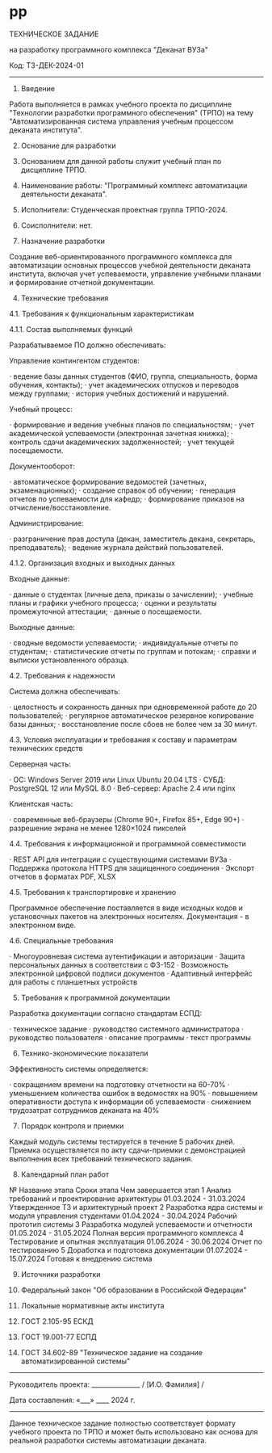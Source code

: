 # pp 

ТЕХНИЧЕСКОЕ ЗАДАНИЕ

на разработку программного комплекса "Деканат ВУЗа"

Код: ТЗ-ДЕК-2024-01

---

1. Введение

Работа выполняется в рамках учебного проекта по дисциплине "Технологии разработки программного обеспечения" (ТРПО) на тему "Автоматизированная система управления учебным процессом деканата института".

2. Основание для разработки

1. Основанием для данной работы служит учебный план по дисциплине ТРПО.
2. Наименование работы: "Программный комплекс автоматизации деятельности деканата".
3. Исполнители: Студенческая проектная группа ТРПО-2024.
4. Соисполнители: нет.

3. Назначение разработки

Создание веб-ориентированного программного комплекса для автоматизации основных процессов учебной деятельности деканата института, включая учет успеваемости, управление учебными планами и формирование отчетной документации.

4. Технические требования

4.1. Требования к функциональным характеристикам

4.1.1. Состав выполняемых функций

Разрабатываемое ПО должно обеспечивать:

Управление контингентом студентов:

· ведение базы данных студентов (ФИО, группа, специальность, форма обучения, контакты);
· учет академических отпусков и переводов между группами;
· история учебных достижений и нарушений.

Учебный процесс:

· формирование и ведение учебных планов по специальностям;
· учет академической успеваемости (электронная зачетная книжка);
· контроль сдачи академических задолженностей;
· учет текущей посещаемости.

Документооборот:

· автоматическое формирование ведомостей (зачетных, экзаменационных);
· создание справок об обучении;
· генерация отчетов по успеваемости для кафедр;
· формирование приказов на отчисление/восстановление.

Администрирование:

· разграничение прав доступа (декан, заместитель декана, секретарь, преподаватель);
· ведение журнала действий пользователей.

4.1.2. Организация входных и выходных данных

Входные данные:

· данные о студентах (личные дела, приказы о зачислении);
· учебные планы и графики учебного процесса;
· оценки и результаты промежуточной аттестации;
· данные о посещаемости.

Выходные данные:

· сводные ведомости успеваемости;
· индивидуальные отчеты по студентам;
· статистические отчеты по группам и потокам;
· справки и выписки установленного образца.

4.2. Требования к надежности

Система должна обеспечивать:

· целостность и сохранность данных при одновременной работе до 20 пользователей;
· регулярное автоматическое резервное копирование базы данных;
· восстановление после сбоев не более чем за 30 минут.

4.3. Условия эксплуатации и требования к составу и параметрам технических средств

Серверная часть:

· ОС: Windows Server 2019 или Linux Ubuntu 20.04 LTS
· СУБД: PostgreSQL 12 или MySQL 8.0
· Веб-сервер: Apache 2.4 или nginx

Клиентская часть:

· современные веб-браузеры (Chrome 90+, Firefox 85+, Edge 90+)
· разрешение экрана не менее 1280×1024 пикселей

4.4. Требования к информационной и программной совместимости

· REST API для интеграции с существующими системами ВУЗа
· Поддержка протокола HTTPS для защищенного соединения
· Экспорт отчетов в форматах PDF, XLSX

4.5. Требования к транспортировке и хранению

Программное обеспечение поставляется в виде исходных кодов и установочных пакетов на электронных носителях. Документация - в электронном виде.

4.6. Специальные требования

· Многоуровневая система аутентификации и авторизации
· Защита персональных данных в соответствии с ФЗ-152
· Возможность электронной цифровой подписи документов
· Адаптивный интерфейс для работы с планшетных устройств

5. Требования к программной документации

Разработка документации согласно стандартам ЕСПД:

· техническое задание
· руководство системного администратора
· руководство пользователя
· описание программы
· текст программы

6. Технико-экономические показатели

Эффективность системы определяется:

· сокращением времени на подготовку отчетности на 60-70%
· уменьшением количества ошибок в ведомостях на 90%
· повышением оперативности доступа к информации об успеваемости
· снижением трудозатрат сотрудников деканата на 40%

7. Порядок контроля и приемки

Каждый модуль системы тестируется в течение 5 рабочих дней. Приемка осуществляется по акту сдачи-приемки с демонстрацией выполнения всех требований технического задания.

8. Календарный план работ

№ Название этапа Сроки этапа Чем завершается этап
1 Анализ требований и проектирование архитектуры 01.03.2024 - 31.03.2024 Утвержденное ТЗ и архитектурный проект
2 Разработка ядра системы и модуля управления студентами 01.04.2024 - 30.04.2024 Рабочий прототип системы
3 Разработка модулей успеваемости и отчетности 01.05.2024 - 31.05.2024 Полная версия программного комплекса
4 Тестирование и опытная эксплуатация 01.06.2024 - 30.06.2024 Отчет по тестированию
5 Доработка и подготовка документации 01.07.2024 - 15.07.2024 Готовая к внедрению система

9. Источники разработки

1. Федеральный закон "Об образовании в Российской Федерации"
2. Локальные нормативные акты института
3. ГОСТ 2.105-95 ЕСКД
4. ГОСТ 19.001-77 ЕСПД
5. ГОСТ 34.602-89 "Техническое задание на создание автоматизированной системы"

---

Руководитель проекта: _______________ / [И.О. Фамилия] /

Дата составления: «___» ____ 2024 г.

---

Данное техническое задание полностью соответствует формату учебного проекта по ТРПО и может быть использовано как основа для реальной разработки системы автоматизации деканата.
